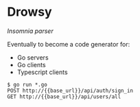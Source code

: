 # Drowsy

_Insomnia parser_

Eventually to become a code generator for:

- Go servers
- Go clients
- Typescript clients

```
$ go run *.go
POST http://{{base_url}}/api/auth/sign_in
GET http://{{base_url}}/api/users/all
```

